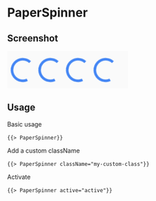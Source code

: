 # PaperSpinner 

## Screenshot
![PaperSpinner ](../../../examples/readme/PaperSpinner.png)

## Usage

Basic usage

```
{{> PaperSpinner}}
```

Add a custom className

```
{{> PaperSpinner className="my-custom-class"}}
```

Activate

```
{{> PaperSpinner active="active"}}
```
